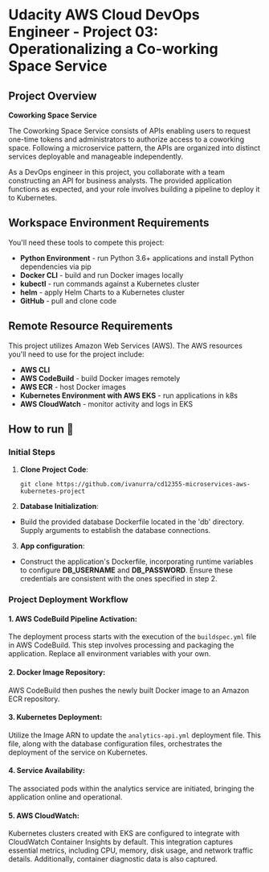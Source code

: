# Udacity AWS Cloud DevOps Engineer - Project 03: Operationalizing a Co-working Space Service

## Project Overview

**Coworking Space Service**

The Coworking Space Service consists of APIs enabling users to request one-time tokens and administrators to authorize access to a coworking space. Following a microservice pattern, the APIs are organized into distinct services deployable and manageable independently.

As a DevOps engineer in this project, you collaborate with a team constructing an API for business analysts. The provided application functions as expected, and your role involves building a pipeline to deploy it to Kubernetes.

## Workspace Environment Requirements

You'll need these tools to compete this project:

- **Python Environment** - run Python 3.6+ applications and install Python dependencies via pip
- **Docker CLI** - build and run Docker images locally
- **kubectl** - run commands against a Kubernetes cluster
- **helm** - apply Helm Charts to a Kubernetes cluster
- **GitHub** - pull and clone code

## Remote Resource Requirements

This project utilizes Amazon Web Services (AWS). The AWS resources you'll need to use for the project include:

- **AWS CLI**
- **AWS CodeBuild** - build Docker images remotely
- **AWS ECR** - host Docker images
- **Kubernetes Environment with AWS EKS** - run applications in k8s
- **AWS CloudWatch** - monitor activity and logs in EKS

## How to run 🚀

### Initial Steps

1. **Clone Project Code**:

   ```
   git clone https://github.com/ivanurra/cd12355-microservices-aws-kubernetes-project
   ```

2. **Database Initialization**:

- Build the provided database Dockerfile located in the 'db' directory. Supply arguments to establish the database connections.

3. **App configuration**:

- Construct the application's Dockerfile, incorporating runtime variables to configure **DB_USERNAME** and **DB_PASSWORD**. Ensure these credentials are consistent with the ones specified in step 2.

### Project Deployment Workflow

#### 1. AWS CodeBuild Pipeline Activation:

The deployment process starts with the execution of the `buildspec.yml` file in AWS CodeBuild. This step involves processing and packaging the application. Replace all environment variables with your own.

#### 2. Docker Image Repository:

AWS CodeBuild then pushes the newly built Docker image to an Amazon ECR repository.

#### 3. Kubernetes Deployment:

Utilize the Image ARN to update the `analytics-api.yml` deployment file. This file, along with the database configuration files, orchestrates the deployment of the service on Kubernetes.

#### 4. Service Availability:

The associated pods within the analytics service are initiated, bringing the application online and operational.

#### 5. AWS CloudWatch:

Kubernetes clusters created with EKS are configured to integrate with CloudWatch Container Insights by default. This integration captures essential metrics, including CPU, memory, disk usage, and network traffic details. Additionally, container diagnostic data is also captured.

